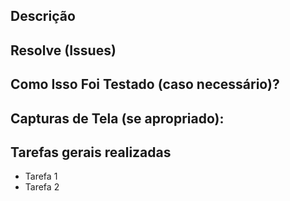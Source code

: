 <!--- Forneça um resumo geral das suas alterações no título acima -->
<!--- Caso não preenchido algum campo, preencher com '-' (hífen) -->
## Descrição 

<!---Descrição concisa do que foi feito -->

## Resolve (Issues)

<!---Issues que foram resolvidas com o PR -->

## Como Isso Foi Testado (caso necessário)?
<!--- Por favor, descreva detalhadamente como você testou suas mudanças. -->
<!--- Inclua detalhes do seu ambiente de teste e os testes que você executou -->
<!--- para ver como a sua alteração afeta outras áreas do código, etc. -->

## Capturas de Tela (se apropriado):

## Tarefas gerais realizadas
* Tarefa 1
* Tarefa 2
